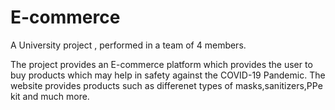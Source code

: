 # E-commerce
A University project , performed in  a team of 4 members.

The project provides an E-commerce platform which provides the user to buy products which may help in safety against the COVID-19 Pandemic.
The website provides products such as differenet types of masks,sanitizers,PPe kit and much more.
